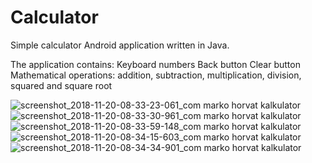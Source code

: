 # Calculator

Simple calculator Android application written in Java.


The application contains:
Keyboard numbers
Back button 
Clear button
Mathematical operations: 
 addition, subtraction, multiplication, division, squared and square root


![screenshot_2018-11-20-08-33-23-061_com marko horvat kalkulator](https://user-images.githubusercontent.com/43570635/48761833-e4612500-eca9-11e8-9ae9-f064fe82c025.png)
![screenshot_2018-11-20-08-33-30-961_com marko horvat kalkulator](https://user-images.githubusercontent.com/43570635/48761834-e4612500-eca9-11e8-9229-7de77fe46341.png)
![screenshot_2018-11-20-08-33-59-148_com marko horvat kalkulator](https://user-images.githubusercontent.com/43570635/48761835-e4f9bb80-eca9-11e8-8861-6be4e12afdb7.jpg)
![screenshot_2018-11-20-08-34-15-603_com marko horvat kalkulator](https://user-images.githubusercontent.com/43570635/48761837-e4f9bb80-eca9-11e8-82d6-18500683ad6c.jpg)
![screenshot_2018-11-20-08-34-34-901_com marko horvat kalkulator](https://user-images.githubusercontent.com/43570635/48761838-e4f9bb80-eca9-11e8-8b2b-e512b24a024e.jpg)
